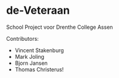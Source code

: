 # de-Veteraan

School Project voor Drenthe College Assen

Contributors:
* Vincent Stakenburg
* Mark Joling
* Bjorn Jansen
* Thomas Christerus!
